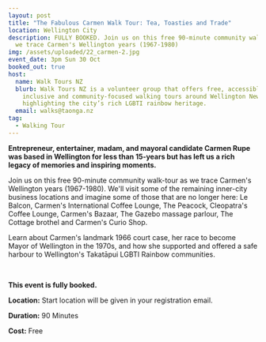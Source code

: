 ```yaml
---
layout: post
title: "The Fabulous Carmen Walk Tour: Tea, Toasties and Trade"
location: Wellington City
description: FULLY BOOKED. Join us on this free 90-minute community walk-tour as
  we trace Carmen's Wellington years (1967-1980)
img: /assets/uploaded/22_carmen-2.jpg
event_date: 3pm Sun 30 Oct
booked_out: true
host:
  name: Walk Tours NZ
  blurb: Walk Tours NZ is a volunteer group that offers free, accessible,
    inclusive and community-focused walking tours around Wellington New Zealand
    highlighting the city’s rich LGBTI rainbow heritage.
  email: walks@taonga.nz
tag:
  - Walking Tour
---
```

**Entrepreneur, entertainer, madam, and mayoral candidate Carmen Rupe was based in Wellington for less than 15-years but has left us a rich legacy of memories and inspiring moments.**
 
Join us on this free 90-minute community walk-tour as we trace Carmen's Wellington years (1967-1980). We'll visit some of the remaining inner-city business locations and imagine some of those that are no longer here: Le Balcon, Carmen's International Coffee Lounge, The Peacock, Cleopatra's Coffee Lounge, Carmen's Bazaar, The Gazebo massage parlour, The Cottage brothel and Carmen's Curio Shop.

Learn about Carmen's landmark 1966 court case, her race to become Mayor of Wellington in the 1970s, and how she supported and offered a safe harbour to Wellington's Takatāpui LGBTI Rainbow communities.

<br>

**This event is fully booked.**

**Location:** Start location will be given in your registration email.

**Duration:** 90 Minutes

**Cost:** Free